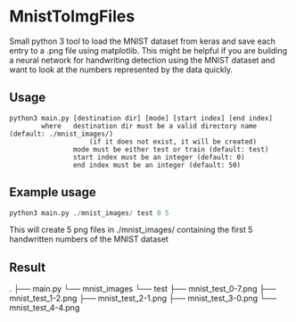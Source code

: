 # MnistToImgFiles
Small python 3 tool to load the MNIST dataset from keras and save each entry to a .png file using matplotlib.
This might be helpful if you are building a neural network for handwriting detection using the MNIST dataset and want to look at the numbers represented by the data quickly.

## Usage
```
python3 main.py [destination dir] [mode] [start index] [end index]
        where   destination dir must be a valid directory name (default: ./mnist_images/)
                    (if it does not exist, it will be created)
                mode must be either test or train (default: test)
                start index must be an integer (default: 0)
                end index must be an integer (default: 50)
```

## Example usage
```python
python3 main.py ./mnist_images/ test 0 5
```
This will create 5 png files in ./mnist_images/ containing the first 5 handwritten numbers of the MNIST dataset

## Result
.
├── main.py
└── mnist_images
    └── test
        ├── mnist_test_0-7.png
        ├── mnist_test_1-2.png
        ├── mnist_test_2-1.png
        ├── mnist_test_3-0.png
        └── mnist_test_4-4.png
